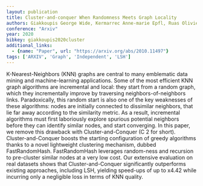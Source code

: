 ```yaml
---
layout: publication
title: Cluster-and-conquer When Randomness Meets Graph Locality
authors: Giakkoupis George Wide, Kermarrec Anne-marie Epfl, Ruas Olivier Spirals, Taïani François Wide, Irisa
conference: "Arxiv"
year: 2020
bibkey: giakkoupis2020cluster
additional_links:
  - {name: "Paper", url: "https://arxiv.org/abs/2010.11497"}
tags: ['ARXIV', 'Graph', 'Independent', 'LSH']
---
```

<p>K-Nearest-Neighbors (KNN) graphs are central to many emblematic data
mining and machine-learning applications. Some of the most efficient KNN
graph algorithms are incremental and local: they start from a random
graph, which they incrementally improve by traversing
neighbors-of-neighbors links. Paradoxically, this random start is also
one of the key weaknesses of these algorithms: nodes are initially
connected to dissimilar neighbors, that lie far away according to the
similarity metric. As a result, incremental algorithms must first
laboriously explore spurious potential neighbors before they can
identify similar nodes, and start converging. In this paper, we remove
this drawback with Cluster-and-Conquer (C 2 for short).
Cluster-and-Conquer boosts the starting configuration of greedy
algorithms thanks to a novel lightweight clustering mechanism, dubbed
FastRandomHash. FastRandomHash leverages random-ness and recursion to
pre-cluster similar nodes at a very low cost. Our extensive evaluation
on real datasets shows that Cluster-and-Conquer significantly
outperforms existing approaches, including LSH, yielding speed-ups of up
to x4.42 while incurring only a negligible loss in terms of KNN
quality.</p>
